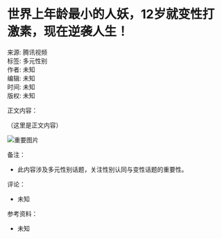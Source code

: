 # 世界上年龄最小的人妖，12岁就变性打激素，现在逆袭人生！

来源: 腾讯视频  
标签: 多元性别  
作者: 未知  
编辑: 未知  
时间: 未知  
版权: 未知  

正文内容：

（这里是正文内容）

![重要图片](图片链接)

备注：  
- 此内容涉及多元性别话题，关注性别认同与变性话题的重要性。

评论：  
- 未知  

参考资料：  
- 未知  